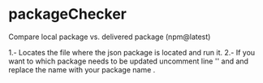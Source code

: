# packageChecker
Compare local package vs. delivered package (npm@latest)

1.- Locates the file where the json package is located and run it.
2.- If you want to which package needs to be updated uncomment line '' and
and replace the name with your package name <packageName>.


